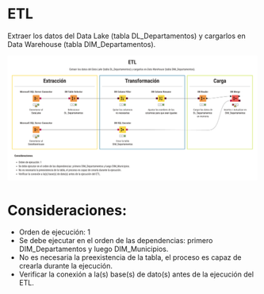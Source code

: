 # ETL
Extraer los datos del Data Lake (tabla DL_Departamentos) y cargarlos en Data Warehouse (tabla DIM_Departamentos).

![ETL Departamentos](etl_dim_departamentos.png)

# Consideraciones:
- Orden de ejecución: 1
- Se debe ejecutar en el orden de las dependencias: primero DIM_Departamentos y luego DIM_Municipios.
- No es necesaria la preexistencia de la tabla, el proceso es capaz de crearla durante la ejecución.
- Verificar la conexión a la(s) base(s) de dato(s) antes de la ejecución del ETL.
